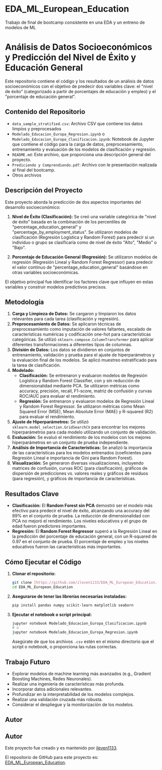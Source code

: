 # EDA_ML_European_Education
Trabajo de final de bootcamp consistente en una EDA y un entreno de modelos de ML
# Análisis de Datos Socioeconómicos y Predicción del Nivel de Éxito y Educación General

Este repositorio contiene el código y los resultados de un análisis de datos socioeconómicos con el objetivo de predecir dos variables clave: el "nivel de éxito" (categorizado a partir de porcentajes de educación y empleo) y el "porcentaje de educación general".

## Contenido del Repositorio

* `data_sample_stratified.csv`: Archivo CSV que contiene los datos limpios y preprocesados 
* `Modelado_Educacion_Europa_Regresion.ipynb` o `Modelado_Educacion_Europa_Clasificacion.ipynb`: Notebook de Jupyter que contiene el código para la carga de datos, preprocesamiento, entrenamiento y evaluación de los modelos de clasificación y regresión. 
* `README.md`: Este archivo, que proporciona una descripción general del proyecto.
* `Prediciendo y Comprendiendo.pdf`: Archivo con le presentación realizada al final del bootcamp.
* Otros archivos

## Descripción del Proyecto

Este proyecto aborda la predicción de dos aspectos importantes del desarrollo socioeconómico:

1.  **Nivel de Éxito (Clasificación):** Se creó una variable categórica de "nivel de éxito" basada en la combinación de los percentiles de "percentage\_education\_general" y "percentage\_by\_employment\_status". Se utilizaron modelos de clasificación (Regresión Logística y Random Forest) para predecir si un individuo o grupo se clasificaría como de nivel de éxito "Alto", "Medio" o "Bajo".

2.  **Porcentaje de Educación General (Regresión):** Se utilizaron modelos de regresión (Regresión Lineal y Random Forest Regressor) para predecir el valor continuo de "percentage\_education\_general" basándose en otras variables socioeconómicas.

El objetivo principal fue identificar los factores clave que influyen en estas variables y construir modelos predictivos precisos.

## Metodología

1.  **Carga y Limpieza de Datos:** Se cargaron y limpiaron los datos relevantes para cada tarea (clasificación y regresión).
2.  **Preprocesamiento de Datos:** Se aplicaron técnicas de preprocesamiento como imputación de valores faltantes, escalado de características numéricas y codificación one-hot para características categóricas. Se utilizó `sklearn.compose.ColumnTransformer` para aplicar diferentes transformaciones a diferentes tipos de columnas.
3.  **División de Datos:** Los datos se dividieron en conjuntos de entrenamiento, validación y prueba para el ajuste de hiperparámetros y la evaluación final de los modelos. Se aplicó muestreo estratificado para la tarea de clasificación.
4.  **Modelado:**
    * **Clasificación:** Se entrenaron y evaluaron modelos de Regresión Logística y Random Forest Classifier, con y sin reducción de dimensionalidad mediante PCA. Se utilizaron métricas como accuracy, precisión, recall, F1-score, matriz de confusión y curvas ROC/AUC para evaluar el rendimiento.
    * **Regresión:** Se entrenaron y evaluaron modelos de Regresión Lineal y Random Forest Regressor. Se utilizaron métricas como Mean Squared Error (MSE), Mean Absolute Error (MAE) y R-squared (R2) para evaluar el rendimiento.
5.  **Ajuste de Hiperparámetros:** Se utilizó `sklearn.model_selection.GridSearchCV` para encontrar los mejores hiperparámetros para cada modelo utilizando un conjunto de validación.
6.  **Evaluación:** Se evaluó el rendimiento de los modelos con los mejores hiperparámetros en un conjunto de prueba independiente.
7.  **Análisis de Importancia de Características:** Se analizó la importancia de las características para los modelos entrenados (coeficientes para Regresión Lineal e importancia de Gini para Random Forest).
8.  **Visualización:** Se generaron diversas visualizaciones, incluyendo matrices de confusión, curvas ROC (para clasificación), gráficos de dispersión de predicciones vs. valores reales y gráficos de residuos (para regresión), y gráficos de importancia de características.

## Resultados Clave

* **Clasificación:** El **Random Forest sin PCA** demostró ser el modelo más efectivo para predecir el nivel de éxito, alcanzando una accuracy del 89% en el conjunto de prueba. La reducción de dimensionalidad con PCA no mejoró el rendimiento. Los niveles educativos y el grupo de edad fueron predictores importantes.
* **Regresión:** El **Random Forest Regressor** superó a la Regresión Lineal en la predicción del porcentaje de educación general, con un R-squared de 0.97 en el conjunto de prueba. El porcentaje de empleo y los niveles educativos fueron las características más importantes.

## Cómo Ejecutar el Código

1.  **Clonar el repositorio:**
    ```bash
    git clone [https://github.com/ileven1133/EDA_ML_European_Education.git](https://github.com/ileven1133/EDA_ML_European_Education.git)
    cd EDA_ML_European_Education
    ```
2.  **Asegurarse de tener las librerías necesarias instaladas:**
    ```bash
    pip install pandas numpy scikit-learn matplotlib seaborn
    ```
3.  **Ejecutar el notebook o script principal:**
    ```bash
    jupyter notebook Modelado_Educacion_Europa_Clasificacion.ipynb
    # o
    jupyter notebook Modelado_Educacion_Europa_Regresion.ipynb
    ```
    Asegúrate de que los archivos `.csv` estén en el mismo directorio que el script o notebook, o proporciona las rutas correctas.

## Trabajo Futuro

* Explorar modelos de machine learning más avanzados (e.g., Gradient Boosting Machines, Redes Neuronales).
* Realizar una ingeniería de características más profunda.
* Incorporar datos adicionales relevantes.
* Profundizar en la interpretabilidad de los modelos complejos.
* Realizar una validación cruzada más robusta.
* Considerar el despliegue y la monitorización de los modelos.

## Autor

## Autor

Este proyecto fue creado y es mantenido por [ileven1133](https://github.com/ileven1133).

El repositorio de GitHub para este proyecto es: [EDA_ML_European_Education](https://github.com/ileven1133/EDA_ML_European_Education).

